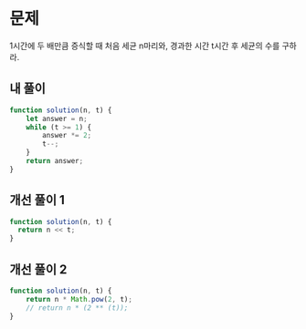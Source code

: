 # 문제
1시간에 두 배만큼 증식할 때 처음 세균 n마리와, 경과한 시간 t시간 후 세균의 수를 구하라.

## 내 풀이
```js
function solution(n, t) {
    let answer = n;
    while (t >= 1) {
        answer *= 2;
        t--;
    }
    return answer;
}
```

## 개선 풀이 1
```js
function solution(n, t) {
  return n << t;
}
```

## 개선 풀이 2
```js
function solution(n, t) {
    return n * Math.pow(2, t);
    // return n * (2 ** (t));
}
```